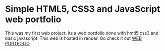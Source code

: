 # Simple HTML5, CSS3 and JavaScript web portfolio
This was my first web project. Its a web portfolio done with hmtl5 css3 and basic javascript. This web is hosted in render.
Go check it out
[WEB PORTFOLIO](https://alex-nager-portfolio.onrender.com)
